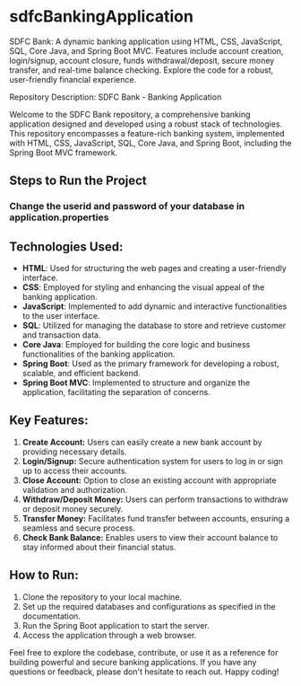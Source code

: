 # sdfcBankingApplication
SDFC Bank: A dynamic banking application using HTML, CSS, JavaScript, SQL, Core Java, and Spring Boot MVC. Features include account creation, login/signup, account closure, funds withdrawal/deposit, secure money transfer, and real-time balance checking. Explore the code for a robust, user-friendly financial experience.


Repository Description: SDFC Bank - Banking Application

Welcome to the SDFC Bank repository, a comprehensive banking application designed and developed using a robust stack of technologies. This repository encompasses a feature-rich banking system, implemented with HTML, CSS, JavaScript, SQL, Core Java, and Spring Boot, including the Spring Boot MVC framework.


## Steps to Run the Project

### Change the userid and password of your database in application.properties 


## Technologies Used:
- **HTML**: Used for structuring the web pages and creating a user-friendly interface.
- **CSS**: Employed for styling and enhancing the visual appeal of the banking application.
- **JavaScript**: Implemented to add dynamic and interactive functionalities to the user interface.
- **SQL**: Utilized for managing the database to store and retrieve customer and transaction data.
- **Core Java**: Employed for building the core logic and business functionalities of the banking application.
- **Spring Boot**: Used as the primary framework for developing a robust, scalable, and efficient backend.
- **Spring Boot MVC**: Implemented to structure and organize the application, facilitating the separation of concerns.

## Key Features:
1. **Create Account:** Users can easily create a new bank account by providing necessary details.
2. **Login/Signup:** Secure authentication system for users to log in or sign up to access their accounts.
3. **Close Account:** Option to close an existing account with appropriate validation and authorization.
4. **Withdraw/Deposit Money:** Users can perform transactions to withdraw or deposit money securely.
5. **Transfer Money:** Facilitates fund transfer between accounts, ensuring a seamless and secure process.
6. **Check Bank Balance:** Enables users to view their account balance to stay informed about their financial status.

## How to Run:
1. Clone the repository to your local machine.
2. Set up the required databases and configurations as specified in the documentation.
3. Run the Spring Boot application to start the server.
4. Access the application through a web browser.

Feel free to explore the codebase, contribute, or use it as a reference for building powerful and secure banking applications.
If you have any questions or feedback, please don't hesitate to reach out. Happy coding!
